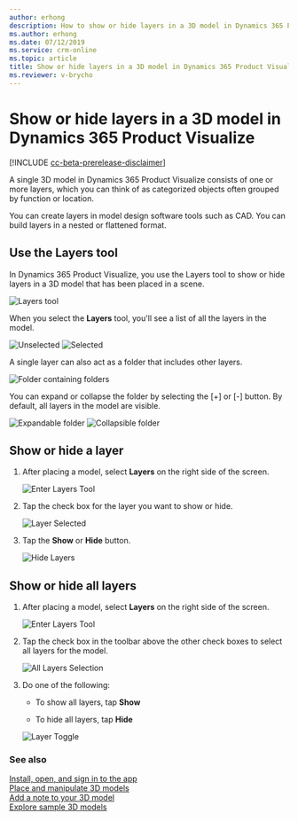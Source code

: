 ```yaml
---
author: erhong
description: How to show or hide layers in a 3D model in Dynamics 365 Product Visualize 
ms.author: erhong
ms.date: 07/12/2019
ms.service: crm-online
ms.topic: article
title: Show or hide layers in a 3D model in Dynamics 365 Product Visualize 
ms.reviewer: v-brycho
---
```


# Show or hide layers in a 3D model in Dynamics 365 Product Visualize 

[!INCLUDE [cc-beta-prerelease-disclaimer](../includes/cc-beta-prerelease-disclaimer.md)]

A single 3D model in Dynamics 365 Product Visualize consists of one or more layers, which you can think of as categorized objects often grouped by function or location. 

You can create layers in model design software tools such as CAD. You can build layers in a nested or flattened format. 

## Use the Layers tool

In Dynamics 365 Product Visualize, you use the Layers tool to show or hide layers in a 3D model that has been placed in a scene. 

![Layers tool](media/layers-tool.JPG "Layers tool") 

When you select the **Layers** tool, you'll see a list of all the layers in the model.  

![Unselected](media/unselected.JPG "Unselected") ![Selected](media/selected.JPG "Selected")

A single layer can also act as a folder that includes other layers.

![Folder containing folders](media/nested-folder.PNG "Folder containing folders")

You can expand or collapse the folder by selecting the [+] or [-] button. By default, all layers in the model are visible.

![Expandable folder](media/expand-folder.PNG "Expandable folder") ![Collapsible folder](media/collapse-folder.PNG "Collapsible folder")

## Show or hide a layer

1. After placing a model, select **Layers** on the right side of the screen. 

   ![Enter Layers Tool](media/layers-tool.JPG "Enter Layers")

2. Tap the check box for the layer you want to show or hide. 

   ![Layer Selected](media/selected.JPG "Select Layers")

3. Tap the **Show** or **Hide** button.

   ![Hide Layers](media/hide-layer.JPG "Hide Layer")

## Show or hide all layers 

1. After placing a model, select **Layers** on the right side of the screen. 

   ![Enter Layers Tool](media/layers-tool.JPG "Enter Layers")

2. Tap the check box in the toolbar above the other check boxes to select all layers for the model. 

   ![All Layers Selection](media/layer-select-all.JPG "Select All Layers")

3. Do one of the following: 

   - To show all layers, tap **Show**

   - To hide all layers, tap **Hide** 

   ![Layer Toggle](media/layer-toggle.JPG "Toggle Layers")

### See also

[Install, open, and sign in to the app](sign-in.md)<br>
[Place and manipulate 3D models](manipulate-models.md)<br>
[Add a note to your 3D model](add-note.md)<br>
[Explore sample 3D models](explore-samples.md)
